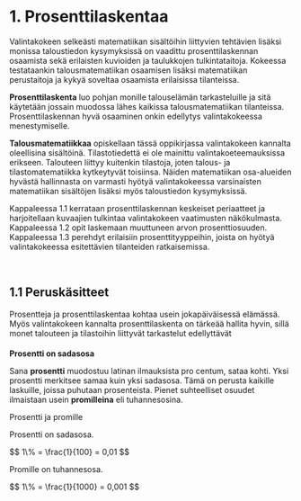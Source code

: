 # 1. Prosenttilaskentaa

Valintakokeen selkeästi matematiikan sisältöihin liittyvien tehtävien lisäksi monissa taloustiedon kysymyksissä on vaadittu prosenttilaskennan osaamista sekä erilaisten kuvioiden ja taulukkojen tulkintataitoja. Kokeessa testataankin talousmatematiikan osaamisen lisäksi matematiikan perustaitoja ja kykyä soveltaa osaamista erilaisissa tilanteissa.

**Prosenttilaskenta** luo pohjan monille talouselämän tarkasteluille ja sitä käytetään jossain muodossa lähes kaikissa talousmatematiikan tilanteissa. Prosenttilaskennan hyvä osaaminen onkin edellytys valintakokeessa menestymiselle.

**Talousmatematiikkaa** opiskellaan tässä oppikirjassa valintakokeen kannalta oleellisina sisältöinä. Tilastotiedettä ei ole mainittu valintakoeteemauksissa erikseen. Talouteen liittyy kuitenkin tilastoja, joten talous- ja tilastomatematiikka kytkeytyvät toisiinsa. Näiden matematiikan osa-alueiden hyvästä hallinnasta on varmasti hyötyä valintakokeessa varsinaisten matematiikan sisältöjen lisäksi myös taloustiedon kysymyksissä.

Kappaleessa 1.1 kerrataan prosenttilaskennan keskeiset periaatteet ja harjoitellaan kuvaajien tulkintaa valintakokeen vaatimusten näkökulmasta. Kappaleessa 1.2 opit laskemaan muuttuneen arvon prosenttiosuuden. Kappaleessa 1.3 perehdyt erilaisiin prosenttityyppeihin, joista on hyötyä valintakokeessa esitettävien tilanteiden ratkaisemissa.

<br>

## 1.1 Peruskäsitteet
Prosentteja ja prosenttilaskentaa kohtaa usein jokapäiväisessä elämässä. Myös valintakokeen kannalta prosenttilaskenta on tärkeää hallita hyvin, sillä monet talouteen ja tilastoihin liittyvät tarkastelut edellyttävät 

<h4 style="font-weight:bold; margin-bottom:10px;">Prosentti on sadasosa</h4>


Sana **prosentti** muodostuu latinan ilmauksista pro centum, sataa kohti. Yksi prosentti merkitsee samaa kuin yksi sadasosa. Tämä on perusta kaikille laskuille, joissa puhutaan prosenteista.
Pienet suhteelliset osuudet ilmaistaan usein **promilleina** eli tuhannesosina.

<p className="my-2">Prosentti ja promille</p>
<p>Prosentti on sadasosa.</p>
$$
1\% = \frac{1}{100} = 0,01
$$

 <p>Promille on tuhannesosa.</p>
$$
1\% = \frac{1}{1000} = 0,001
$$
